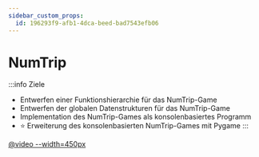 ```yaml
---
sidebar_custom_props:
  id: 196293f9-afb1-4dca-beed-bad7543efb06
---
```


# NumTrip

:::info Ziele
- Entwerfen einer Funktionshierarchie für das NumTrip-Game
- Entwerfen der globalen Datenstrukturen für das NumTrip-Game
- Implementation des NumTrip-Games als konsolenbasiertes Programm
- ⭐️ Erweiterung des konsolenbasierten NumTrip-Games mit Pygame
:::

[@video --width=450px](images/numtrip.mp4)
